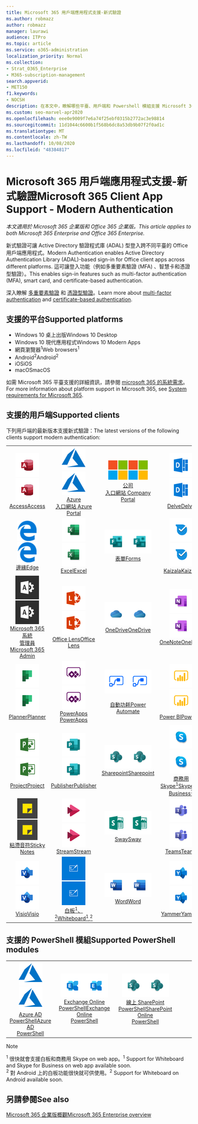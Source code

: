 ```yaml
---
title: Microsoft 365 用戶端應用程式支援-新式驗證
ms.author: robmazz
author: robmazz
manager: laurawi
audience: ITPro
ms.topic: article
ms.service: o365-administration
localization_priority: Normal
ms.collection:
- Strat_O365_Enterprise
- M365-subscription-management
search.appverid:
- MET150
f1.keywords:
- NOCSH
description: 在本文中，瞭解哪些平臺、用戶端和 Powershell 模組支援 Microsoft 365 的新式驗證。
ms.custom: seo-marvel-apr2020
ms.openlocfilehash: eee0e9009f7e6a74f25ebf0315b2772ac3e98814
ms.sourcegitcommit: 11d1044c6600b1f568b6dc8a53db9b07f2f0ad1c
ms.translationtype: MT
ms.contentlocale: zh-TW
ms.lasthandoff: 10/08/2020
ms.locfileid: "48384817"
---
```

# <a name="microsoft-365-client-app-support---modern-authentication"></a><span data-ttu-id="63c95-103">Microsoft 365 用戶端應用程式支援-新式驗證</span><span class="sxs-lookup"><span data-stu-id="63c95-103">Microsoft 365 Client App Support - Modern Authentication</span></span>

<span data-ttu-id="63c95-104">*本文適用於 Microsoft 365 企業版和 Office 365 企業版。*</span><span class="sxs-lookup"><span data-stu-id="63c95-104">*This article applies to both Microsoft 365 Enterprise and Office 365 Enterprise.*</span></span>

<span data-ttu-id="63c95-105">新式驗證可讓 Active Directory 驗證程式庫 (ADAL) 型登入跨不同平臺的 Office 用戶端應用程式。</span><span class="sxs-lookup"><span data-stu-id="63c95-105">Modern Authentication enables Active Directory Authentication Library (ADAL)-based sign-in for Office client apps across different platforms.</span></span> <span data-ttu-id="63c95-106">這可讓登入功能（例如多重要素驗證 (MFA) 、智慧卡和憑證型驗證）。</span><span class="sxs-lookup"><span data-stu-id="63c95-106">This enables sign-in features such as multi-factor authentication (MFA), smart card, and certificate-based authentication.</span></span>

<span data-ttu-id="63c95-107">深入瞭解 [多重要素驗證](https://docs.microsoft.com/azure/active-directory/authentication/multi-factor-authentication) 和 [憑證型驗證](https://docs.microsoft.com/azure/active-directory/active-directory-certificate-based-authentication-get-started)。</span><span class="sxs-lookup"><span data-stu-id="63c95-107">Learn more about [multi-factor authentication](https://docs.microsoft.com/azure/active-directory/authentication/multi-factor-authentication) and [certificate-based authentication](https://docs.microsoft.com/azure/active-directory/active-directory-certificate-based-authentication-get-started).</span></span>

## <a name="supported-platforms"></a><span data-ttu-id="63c95-108">支援的平台</span><span class="sxs-lookup"><span data-stu-id="63c95-108">Supported platforms</span></span>

 - <span data-ttu-id="63c95-109">Windows 10 桌上出版</span><span class="sxs-lookup"><span data-stu-id="63c95-109">Windows 10 Desktop</span></span>
 - <span data-ttu-id="63c95-110">Windows 10 現代應用程式</span><span class="sxs-lookup"><span data-stu-id="63c95-110">Windows 10 Modern Apps</span></span>
 - <span data-ttu-id="63c95-111">網頁瀏覽器<sup>1</sup></span><span class="sxs-lookup"><span data-stu-id="63c95-111">Web browsers<sup>1</sup></span></span>
 - <span data-ttu-id="63c95-112">Android<sup>2</sup></span><span class="sxs-lookup"><span data-stu-id="63c95-112">Android<sup>2</sup></span></span>
 - <span data-ttu-id="63c95-113">iOS</span><span class="sxs-lookup"><span data-stu-id="63c95-113">iOS</span></span>
 - <span data-ttu-id="63c95-114">macOS</span><span class="sxs-lookup"><span data-stu-id="63c95-114">macOS</span></span>

<span data-ttu-id="63c95-115">如需 Microsoft 365 平臺支援的詳細資訊，請參閱 [microsoft 365 的系統需求](https://www.microsoft.com/microsoft-365/microsoft-365-and-office-resources)。</span><span class="sxs-lookup"><span data-stu-id="63c95-115">For more information about platform support in Microsoft 365, see [System requirements for Microsoft 365](https://www.microsoft.com/microsoft-365/microsoft-365-and-office-resources).</span></span>

## <a name="supported-clients"></a><span data-ttu-id="63c95-116">支援的用戶端</span><span class="sxs-lookup"><span data-stu-id="63c95-116">Supported clients</span></span>

<span data-ttu-id="63c95-117">下列用戶端的最新版本支援新式驗證：</span><span class="sxs-lookup"><span data-stu-id="63c95-117">The latest versions of the following clients support modern authentication:</span></span>

| | | | | | |
|:---:|:---:|:---:|:---:|:---:|:---:|
| <span data-ttu-id="63c95-118">![Access 圖示](../media/o365-access-64x64.png)</span><span class="sxs-lookup"><span data-stu-id="63c95-118">![Access icon](../media/o365-access-64x64.png)</span></span> <br> [<span data-ttu-id="63c95-119">Access</span><span class="sxs-lookup"><span data-stu-id="63c95-119">Access</span></span>](https://products.office.com/access) | <span data-ttu-id="63c95-120">![Azure 圖示](../media/o365-azure-64x64.png)</span><span class="sxs-lookup"><span data-stu-id="63c95-120">![Azure icon](../media/o365-azure-64x64.png)</span></span> <br> [<span data-ttu-id="63c95-121">Azure <br> 入口網站 </span><span class="sxs-lookup"><span data-stu-id="63c95-121">Azure <br> Portal </span></span>](https://azure.microsoft.com/features/azure-portal/) | <span data-ttu-id="63c95-122">![公司入口網站圖示](../media/o365-microsoft-64x64.png)</span><span class="sxs-lookup"><span data-stu-id="63c95-122">![Company portal icon](../media/o365-microsoft-64x64.png)</span></span> <br> [<span data-ttu-id="63c95-123">公司 <br> 入口網站 </span><span class="sxs-lookup"><span data-stu-id="63c95-123">Company <br> Portal </span></span>](https://docs.microsoft.com/intune-user-help/sign-in-to-the-company-portal) | <span data-ttu-id="63c95-124">![Delve 圖示](../media/o365-delve-64x64.png)</span><span class="sxs-lookup"><span data-stu-id="63c95-124">![Delve icon](../media/o365-delve-64x64.png)</span></span> <br> [<span data-ttu-id="63c95-125">Delve</span><span class="sxs-lookup"><span data-stu-id="63c95-125">Delve</span></span>](https://products.office.com/business/intelligent-search) | <span data-ttu-id="63c95-126">![Dynamics 365 圖示](../media/o365-dynamics365-64x64.png)</span><span class="sxs-lookup"><span data-stu-id="63c95-126">![Dynamics 365 icon](../media/o365-dynamics365-64x64.png)</span></span> <br> [<span data-ttu-id="63c95-127">Dynamics 365</span><span class="sxs-lookup"><span data-stu-id="63c95-127">Dynamics 365</span></span>](https://dynamics.microsoft.com) 
| <span data-ttu-id="63c95-128">![Edge 圖示](../media/o365-edge-64x64.png)</span><span class="sxs-lookup"><span data-stu-id="63c95-128">![Edge icon](../media/o365-edge-64x64.png)</span></span> <br> [<span data-ttu-id="63c95-129">邊緣</span><span class="sxs-lookup"><span data-stu-id="63c95-129">Edge</span></span>](https://www.microsoft.com/windows/microsoft-edge) | <span data-ttu-id="63c95-130">![Excel 圖示](../media/o365-excel-64x64.png)</span><span class="sxs-lookup"><span data-stu-id="63c95-130">![Excel icon](../media/o365-excel-64x64.png)</span></span> <br> [<span data-ttu-id="63c95-131">Excel</span><span class="sxs-lookup"><span data-stu-id="63c95-131">Excel</span></span>](https://products.office.com/excel) | <span data-ttu-id="63c95-132">![表單圖示](../media/o365-forms-64x64.png)</span><span class="sxs-lookup"><span data-stu-id="63c95-132">![Forms icon](../media/o365-forms-64x64.png)</span></span> <br> [<span data-ttu-id="63c95-133">表單</span><span class="sxs-lookup"><span data-stu-id="63c95-133">Forms</span></span>](https://flow.microsoft.com/connectors/shared_microsoftforms/microsoft-forms/) | <span data-ttu-id="63c95-134">![Kaizala 圖示](../media/o365-kaizala-64x64.png)</span><span class="sxs-lookup"><span data-stu-id="63c95-134">![Kaizala icon](../media/o365-kaizala-64x64.png)</span></span> <br> [<span data-ttu-id="63c95-135">Kaizala</span><span class="sxs-lookup"><span data-stu-id="63c95-135">Kaizala</span></span>](https://products.office.com/en/business/microsoft-kaizala) | <span data-ttu-id="63c95-136">![Office.com 圖示](../media/o365-office-64x64.png)</span><span class="sxs-lookup"><span data-stu-id="63c95-136">![Office.com icon](../media/o365-office-64x64.png)</span></span> <br> [<span data-ttu-id="63c95-137">Office.com</span><span class="sxs-lookup"><span data-stu-id="63c95-137">Office.com</span></span>](https://www.office.com/) 
| <span data-ttu-id="63c95-138">![Office 365 系統管理員圖示](../media/o365-o365admin-64x64.png)</span><span class="sxs-lookup"><span data-stu-id="63c95-138">![Office 365 Admin icon](../media/o365-o365admin-64x64.png)</span></span> <br> [<span data-ttu-id="63c95-139">Microsoft 365 系統 <br> 管理員</span><span class="sxs-lookup"><span data-stu-id="63c95-139">Microsoft 365 <br> Admin</span></span>](https://products.office.com/business/manage-office-365-admin-app) | <span data-ttu-id="63c95-140">![鏡頭圖示](../media/o365-lens-64x64.png)</span><span class="sxs-lookup"><span data-stu-id="63c95-140">![Lens icon](../media/o365-lens-64x64.png)</span></span> <br> [<span data-ttu-id="63c95-141">Office Lens</span><span class="sxs-lookup"><span data-stu-id="63c95-141">Office Lens</span></span>](https://www.microsoft.com/p/office-lens/9wzdncrfj3t8?activetab=pivot%3Aoverviewtab) | <span data-ttu-id="63c95-142">![商務用 OneDrive 圖示](../media/o365-OneDrive-64x64.png)</span><span class="sxs-lookup"><span data-stu-id="63c95-142">![OneDrive for Business icon](../media/o365-OneDrive-64x64.png)</span></span> <br> [<span data-ttu-id="63c95-143">OneDrive</span><span class="sxs-lookup"><span data-stu-id="63c95-143">OneDrive</span></span>](https://products.office.com/onedrive-for-business/online-cloud-storage) |  <span data-ttu-id="63c95-144">![OneNote 圖示](../media/o365-OneNote-64x64.png)</span><span class="sxs-lookup"><span data-stu-id="63c95-144">![OneNote icon](../media/o365-OneNote-64x64.png)</span></span> <br> [<span data-ttu-id="63c95-145">OneNote</span><span class="sxs-lookup"><span data-stu-id="63c95-145">OneNote</span></span>](https://products.office.com/onenote) | <span data-ttu-id="63c95-146">![Outlook 圖示](../media/o365-outlook-64x64.png)</span><span class="sxs-lookup"><span data-stu-id="63c95-146">![Outlook icon](../media/o365-outlook-64x64.png)</span></span> <br> [<span data-ttu-id="63c95-147">Outlook</span><span class="sxs-lookup"><span data-stu-id="63c95-147">Outlook</span></span>](https://products.office.com/outlook) 
| <span data-ttu-id="63c95-148">![Planner 圖示](../media/o365-planner-64x64.png)</span><span class="sxs-lookup"><span data-stu-id="63c95-148">![Planner icon](../media/o365-planner-64x64.png)</span></span> <br> [<span data-ttu-id="63c95-149">Planner</span><span class="sxs-lookup"><span data-stu-id="63c95-149">Planner</span></span>](https://products.office.com/business/task-management-software) | <span data-ttu-id="63c95-150">![PowerApps 圖示](../media/o365-powerapps-64x64.png)</span><span class="sxs-lookup"><span data-stu-id="63c95-150">![PowerApps icon](../media/o365-powerapps-64x64.png)</span></span> <br> [<span data-ttu-id="63c95-151">PowerApps </span><span class="sxs-lookup"><span data-stu-id="63c95-151">PowerApps </span></span>](https://powerapps.microsoft.com) | <span data-ttu-id="63c95-152">![電源自動圖示](../media/o365-flow-64x64.png)</span><span class="sxs-lookup"><span data-stu-id="63c95-152">![Power Automate icon](../media/o365-flow-64x64.png)</span></span> <br> [<span data-ttu-id="63c95-153"><br>自動功耗</span><span class="sxs-lookup"><span data-stu-id="63c95-153">Power <br> Automate</span></span>](https://flow.microsoft.com) | <span data-ttu-id="63c95-154">![PowerBI 圖示](../media/o365-powerbi-64x64.png)</span><span class="sxs-lookup"><span data-stu-id="63c95-154">![PowerBI icon](../media/o365-powerbi-64x64.png)</span></span> <br> [<span data-ttu-id="63c95-155">Power BI</span><span class="sxs-lookup"><span data-stu-id="63c95-155">Power BI</span></span>](https://powerbi.microsoft.com)| <span data-ttu-id="63c95-156">![PowerPoint 圖示](../media/o365-powerpoint-64x64.png)</span><span class="sxs-lookup"><span data-stu-id="63c95-156">![PowerPoint icon](../media/o365-powerpoint-64x64.png)</span></span> <br> [<span data-ttu-id="63c95-157">PowerPoint</span><span class="sxs-lookup"><span data-stu-id="63c95-157">PowerPoint</span></span>](https://products.office.com/powerpoint) 
| <span data-ttu-id="63c95-158">![Project 圖示](../media/o365-project-64x64.png)</span><span class="sxs-lookup"><span data-stu-id="63c95-158">![Project icon](../media/o365-project-64x64.png)</span></span> <br> [<span data-ttu-id="63c95-159">Project</span><span class="sxs-lookup"><span data-stu-id="63c95-159">Project</span></span>](https://products.office.com/project) | <span data-ttu-id="63c95-160">![Publisher 圖示](../media/o365-publisher-64x64.png)</span><span class="sxs-lookup"><span data-stu-id="63c95-160">![Publisher icon](../media/o365-publisher-64x64.png)</span></span> <br> [<span data-ttu-id="63c95-161">Publisher</span><span class="sxs-lookup"><span data-stu-id="63c95-161">Publisher</span></span>](https://products.office.com/publisher) | <span data-ttu-id="63c95-162">![SharePoint 圖示](../media/o365-sharepoint-64x64.png)</span><span class="sxs-lookup"><span data-stu-id="63c95-162">![SharePoint icon](../media/o365-sharepoint-64x64.png)</span></span> <br> [<span data-ttu-id="63c95-163">Sharepoint</span><span class="sxs-lookup"><span data-stu-id="63c95-163">Sharepoint</span></span>](https://products.office.com/sharepoint) | <span data-ttu-id="63c95-164">![商務用 Skype 圖示](../media/o365-skypeforbusiness-64x64.png)</span><span class="sxs-lookup"><span data-stu-id="63c95-164">![Skype for Business icon](../media/o365-skypeforbusiness-64x64.png)</span></span> <br> [<span data-ttu-id="63c95-165">商務用 <br> Skype<sup>1</sup></span><span class="sxs-lookup"><span data-stu-id="63c95-165">Skype for <br> Business<sup>1</sup></span></span>](https://www.skype.com/business/) | <span data-ttu-id="63c95-166">![StaffHub 圖示](../media/o365-staffhub-64x64.png)</span><span class="sxs-lookup"><span data-stu-id="63c95-166">![StaffHub icon](../media/o365-staffhub-64x64.png)</span></span> <br> [<span data-ttu-id="63c95-167">StaffHub</span><span class="sxs-lookup"><span data-stu-id="63c95-167">StaffHub</span></span>](https://products.office.com/microsoft-staffhub/staff-scheduling-software)
| <span data-ttu-id="63c95-168">![粘滯音符圖示](../media/o365-stickynotes-64x64.png)</span><span class="sxs-lookup"><span data-stu-id="63c95-168">![Sticky Notes icon](../media/o365-stickynotes-64x64.png)</span></span> <br> [<span data-ttu-id="63c95-169">粘滯音符</span><span class="sxs-lookup"><span data-stu-id="63c95-169">Sticky Notes</span></span>](https://www.microsoft.com/p/microsoft-sticky-notes/9nblggh4qghw) | <span data-ttu-id="63c95-170">![Stream 圖示](../media/o365-stream-64x64.png)</span><span class="sxs-lookup"><span data-stu-id="63c95-170">![Stream icon](../media/o365-stream-64x64.png)</span></span> <br> [<span data-ttu-id="63c95-171">Stream</span><span class="sxs-lookup"><span data-stu-id="63c95-171">Stream</span></span>](https://stream.microsoft.com) | <span data-ttu-id="63c95-172">![Sway 圖示](../media/o365-sway-64x64.png)</span><span class="sxs-lookup"><span data-stu-id="63c95-172">![Sway icon](../media/o365-sway-64x64.png)</span></span> <br> [<span data-ttu-id="63c95-173">Sway</span><span class="sxs-lookup"><span data-stu-id="63c95-173">Sway</span></span>](https://sway.com) | <span data-ttu-id="63c95-174">![Teams 圖示](../media/o365-teams-64x64.png)</span><span class="sxs-lookup"><span data-stu-id="63c95-174">![Teams icon](../media/o365-teams-64x64.png)</span></span> <br> [<span data-ttu-id="63c95-175">Teams</span><span class="sxs-lookup"><span data-stu-id="63c95-175">Teams</span></span>](https://products.office.com/microsoft-teams/group-chat-software) | <span data-ttu-id="63c95-176">![待辦事項圖示](../media/o365-todo-64x64.png)</span><span class="sxs-lookup"><span data-stu-id="63c95-176">![To Do icon](../media/o365-todo-64x64.png)</span></span> <br> [<span data-ttu-id="63c95-177">To Do</span><span class="sxs-lookup"><span data-stu-id="63c95-177">To Do</span></span>](https://todo.microsoft.com) 
| <span data-ttu-id="63c95-178">![Visio 圖示](../media/o365-visio-64x64.png)</span><span class="sxs-lookup"><span data-stu-id="63c95-178">![Visio icon](../media/o365-visio-64x64.png)</span></span> <br> [<span data-ttu-id="63c95-179">Visio</span><span class="sxs-lookup"><span data-stu-id="63c95-179">Visio</span></span>](https://products.office.com/visio/flowchart-software) | <span data-ttu-id="63c95-180">![Whiteboard 圖示](../media/o365-whiteboard-64x64.png)</span><span class="sxs-lookup"><span data-stu-id="63c95-180">![Whiteboard icon](../media/o365-whiteboard-64x64.png)</span></span> <br> [<span data-ttu-id="63c95-181">白板<sup>1</sup>、<sup>2</sup></span><span class="sxs-lookup"><span data-stu-id="63c95-181">Whiteboard<sup>1</sup>,<sup>2</sup></span></span>](https://whiteboard.microsoft.com/) | <span data-ttu-id="63c95-182">![Word 圖示](../media/o365-word-64x64.png)</span><span class="sxs-lookup"><span data-stu-id="63c95-182">![Word icon](../media/o365-word-64x64.png)</span></span> <br> [<span data-ttu-id="63c95-183">Word</span><span class="sxs-lookup"><span data-stu-id="63c95-183">Word</span></span>](https://products.office.com/word) | <span data-ttu-id="63c95-184">![Yammer 圖示](../media/o365-yammer-64x64.png)</span><span class="sxs-lookup"><span data-stu-id="63c95-184">![Yammer icon](../media/o365-yammer-64x64.png)</span></span> <br> [<span data-ttu-id="63c95-185">Yammer</span><span class="sxs-lookup"><span data-stu-id="63c95-185">Yammer</span></span>](https://products.office.com/yammer/yammer-overview) | <span data-ttu-id="63c95-186">![Yammer 圖示](../media/o365-yammer-64x64.png)</span><span class="sxs-lookup"><span data-stu-id="63c95-186">![Yammer icon](../media/o365-yammer-64x64.png)</span></span> <br> [<span data-ttu-id="63c95-187">Yammer <br> 通告程式</span><span class="sxs-lookup"><span data-stu-id="63c95-187">Yammer <br> Notifier</span></span>](https://products.office.com/yammer/yammer-overview) |  |

## <a name="supported-powershell-modules"></a><span data-ttu-id="63c95-188">支援的 PowerShell 模組</span><span class="sxs-lookup"><span data-stu-id="63c95-188">Supported PowerShell modules</span></span>

| | | | | | |
|:---:|:---:|:---:|:---:|:---:|:---:|
| <span data-ttu-id="63c95-189">![Azure 圖示](../media/o365-azure-64x64.png)</span><span class="sxs-lookup"><span data-stu-id="63c95-189">![Azure icon](../media/o365-azure-64x64.png)</span></span> <br> [<span data-ttu-id="63c95-190">Azure AD <br> PowerShell</span><span class="sxs-lookup"><span data-stu-id="63c95-190">Azure AD <br> PowerShell</span></span>](https://docs.microsoft.com/powershell/azure/active-directory/overview?view=azureadps-2.0) | <span data-ttu-id="63c95-191">![Exchange 圖示](../media/o365-exchange-64x64.png)</span><span class="sxs-lookup"><span data-stu-id="63c95-191">![Exchange icon](../media/o365-exchange-64x64.png)</span></span> <br> [<span data-ttu-id="63c95-192">Exchange Online <br> PowerShell</span><span class="sxs-lookup"><span data-stu-id="63c95-192">Exchange Online <br> PowerShell</span></span>](https://docs.microsoft.com/powershell/exchange/exchange-online-powershell) | <span data-ttu-id="63c95-193">![SharePoint 圖示](../media/o365-sharepoint-64x64.png)</span><span class="sxs-lookup"><span data-stu-id="63c95-193">![SharePoint icon](../media/o365-sharepoint-64x64.png)</span></span> <br> [<span data-ttu-id="63c95-194">線上 SharePoint <br> PowerShell</span><span class="sxs-lookup"><span data-stu-id="63c95-194">SharePoint Online <br> PowerShell</span></span>](https://docs.microsoft.com/powershell/sharepoint/sharepoint-online/connect-sharepoint-online)

> [!NOTE]
> <span data-ttu-id="63c95-195"><sup>1</sup> 很快就會支援白板和商務用 Skype on web app。</span><span class="sxs-lookup"><span data-stu-id="63c95-195"><sup>1</sup> Support for Whiteboard and Skype for Business on web app available soon.</span></span> <br>
> <span data-ttu-id="63c95-196"><sup>2</sup> 對 Android 上的白板功能很快就可供使用。</span><span class="sxs-lookup"><span data-stu-id="63c95-196"><sup>2</sup> Support for Whiteboard on Android available soon.</span></span>

## <a name="see-also"></a><span data-ttu-id="63c95-197">另請參閱</span><span class="sxs-lookup"><span data-stu-id="63c95-197">See also</span></span>

[<span data-ttu-id="63c95-198">Microsoft 365 企業版概觀</span><span class="sxs-lookup"><span data-stu-id="63c95-198">Microsoft 365 Enterprise overview</span></span>](microsoft-365-overview.md)
